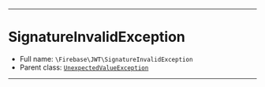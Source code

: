 ***

# SignatureInvalidException





* Full name: `\Firebase\JWT\SignatureInvalidException`
* Parent class: [`UnexpectedValueException`](../../UnexpectedValueException.md)






***

